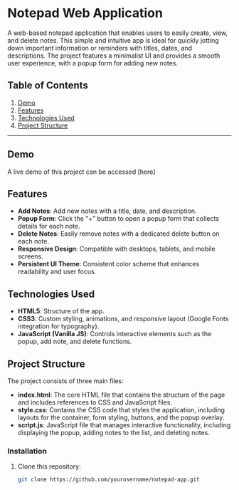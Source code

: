 # Notepad Web Application

A web-based notepad application that enables users to easily create, view, and delete notes. This simple and intuitive app is ideal for quickly jotting down important information or reminders with titles, dates, and descriptions. The project features a minimalist UI and provides a smooth user experience, with a popup form for adding new notes.

## Table of Contents
1. [Demo](#demo)
2. [Features](#features)
3. [Technologies Used](#technologies-used)
4. [Project Structure](#project-structure)

---

## Demo

A live demo of this project can be accessed [here]

## Features

- **Add Notes**: Add new notes with a title, date, and description.
- **Popup Form**: Click the "+" button to open a popup form that collects details for each note.
- **Delete Notes**: Easily remove notes with a dedicated delete button on each note.
- **Responsive Design**: Compatible with desktops, tablets, and mobile screens.
- **Persistent UI Theme**: Consistent color scheme that enhances readability and user focus.

## Technologies Used

- **HTML5**: Structure of the app.
- **CSS3**: Custom styling, animations, and responsive layout (Google Fonts integration for typography).
- **JavaScript (Vanilla JS)**: Controls interactive elements such as the popup, add note, and delete functions.

## Project Structure

The project consists of three main files:

- **index.html**: The core HTML file that contains the structure of the page and includes references to CSS and JavaScript files.
- **style.css**: Contains the CSS code that styles the application, including layouts for the container, form styling, buttons, and the popup overlay.
- **script.js**: JavaScript file that manages interactive functionality, including displaying the popup, adding notes to the list, and deleting notes.

### Installation

1. Clone this repository:
   ```bash
   git clone https://github.com/yourusername/notepad-app.git
